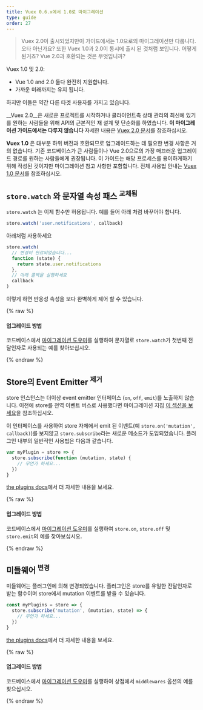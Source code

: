 ```yaml
---
title: Vuex 0.6.x에서 1.0로 마이그레이션
type: guide
order: 27
---
```


> Vuex 2.0이 출시되었지만이 가이드에서는 1.0으로의 마이그레이션만 다룹니다. 오타 아닌가요? 또한 Vuex 1.0과 2.0이 동시에 출시 된 것처럼 보입니다. 어떻게 된거죠? Vue 2.0과 호환되는 것은 무엇입니까?

Vuex 1.0 및 2.0:

- Vue 1.0 and 2.0 둘다 완전히 지원합니다.
- 가까운 미래까지는 유지 됩니다.

하지만 이들은 약간 다른 타겟 사용자를 가지고 있습니다.

__Vuex 2.0__은 새로운 프로젝트를 시작하거나 클라이언트측 상태 관리의 최신에 있기를 원하는 사람들을 위해 API의 근본적인 재 설계 및 단순화를 하였습니다. __이 마이그레이션 가이드에서는 다루지 않습니다__ 자세한 내용은 [Vuex 2.0 문서](https://vuex.vuejs.org/en/index.html)를 참조하십시오.

__Vuex 1.0__ 은 대부분 하위 버전과 호환되므로 업그레이드하는 데 필요한 변경 사항은 거의 없습니다. 기존 코드베이스가 큰 사람들이나 Vue 2.0으로의 가장 매끄러운 업그레이드 경로를 원하는 사람들에게 권장됩니다. 이 가이드는 해당 프로세스를 용이하게하기 위해 작성된 것이지만 마이그레이션 참고 사항만 포함합니다. 전체 사용법 안내는 [Vuex 1.0 문서](https://github.com/vuejs/vuex/tree/1.0/docs/en)를 참조하십시오.

## `store.watch` 와 문자열 속성 패스 <sup>교체됨</sup>

`store.watch` 는 이제 함수만 허용됩니다. 예를 들어 아래 처럼 바꾸어야 합니다.

``` js
store.watch('user.notifications', callback)
```

아래처럼 사용하세요

``` js
store.watch(
  // 변경이 완료되었습니다...
  function (state) {
    return state.user.notifications
  },
  // 아래 콜백을 실행하세요
  callback
)
```

이렇게 하면 반응성 속성을 보다 완벽하게 제어 할 수 있습니다.

{% raw %}
<div class="upgrade-path">
  <h4>업그레이드 방법</h4>
  <p>코드베이스에서 <a href="https://github.com/vuejs/vue-migration-helper">마이그레이션 도우미</a>를 실행하여 문자열로 <code>store.watch</code>가 첫번째 전달인자로 사용되는 예를 찾아보십시오. </p>
</div>
{% endraw %}

## Store의 Event Emitter <sup>제거</sup>

store 인스턴스는 더이상 event emitter 인터페이스 (`on`, `off`, `emit`)를 노출하지 않습니다. 이전에 store를 전역 이벤트 버스로 사용했다면 마이그레이션 지침 [이 섹션을 보세요](migration.html#dispatch-and-broadcast-removed)을 참조하십시오.

이 인터페이스를 사용하여 store 자체에서 emit 된 이벤트(예 `store.on('mutation', callback)`)를 보지않고 `store.subscribe`라는 새로운 메소드가 도입되었습니다. 플러그인 내부의 일반적인 사용법은 다음과 같습니다.

``` js
var myPlugin = store => {
  store.subscribe(function (mutation, state) {
    // 무언가 하세요...
  })
}

```

[the plugins docs](https://github.com/vuejs/vuex/blob/1.0/docs/en/plugins.md)에서 더 자세한 내용을 보세요.

{% raw %}
<div class="upgrade-path">
  <h4>업그레이드 방법</h4>
  <p>코드베이스에서 <a href="https://github.com/vuejs/vue-migration-helper">마이그레이션 도우미</a>를 실행하여 <code>store.on</code>, <code>store.off</code> 및 <code>store.emit</code>의 예를 찾아보십시오.</p>
</div>
{% endraw %}

## 미들웨어 <sup>변경</sup>

미들웨어는 플러그인에 의해 변경되었습니다. 플러그인은 store를 유일한 전달인자로 받는 함수이며 store에서 mutation 이벤트를 받을 수 있습니다.

``` js
const myPlugins = store => {
  store.subscribe('mutation', (mutation, state) => {
    // 무언가 하세요...
  })
}
```

[the plugins docs](https://github.com/vuejs/vuex/blob/1.0/docs/en/plugins.md)에서 더 자세한 내용을 보세요.

{% raw %}
<div class="upgrade-path">
  <h4>업그레이드 방법</h4>
  <p>코드베이스에서 <a href="https://github.com/vuejs/vue-migration-helper">마이그레이션 도우미</a>를 실행하여 상점에서 <code>middlewares</code> 옵션의 예를 찾으십시오.</p>
</div>
{% endraw %}
